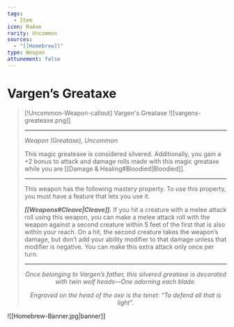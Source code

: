 ```yaml
---
tags:
  - Item
icon: RaAxe
rarity: Uncommon
sources:
  - "[[Homebrew]]"
type: Weapon
attunement: false
---
```


# Vargen’s Greataxe

>[!Uncommon-Weapon-callout] Vargen's Greataxe
> ![[vargens-greateaxe.png]]
>
> ___
> _Weapon (Greataxe), Uncommon_
>
> This magic greateaxe is considered silvered. Additionally, you gain a +2 bonus to attack and damage rolls made with this magic greataxe while you are [[Damage & Healing#Bloodied|Bloodied]].
>
>- - -
> This weapon has the following mastery property. To use this property, you must have a feature that lets you use it.
>
>_**[[Weapons#Cleave|Cleave]].**_ If you hit a creature with a melee attack roll using this weapon, you can make a melee attack roll with the weapon against a second creature within 5 feet of the first that is also within your reach. On a hit, the second creature takes the weapon’s damage, but don’t add your ability modifier to that damage unless that modifier is negative. You can make this extra attack only once per turn.
> ___
> <p style="text-align:center;"><i>Once belonging to Vargen’s father, this silvered greataxe is decorated with twin wolf heads—One adorning each blade.</i></p>
> <p style="text-align:center;"><i>Engraved on the head of the axe is the tenet: “To defend all that is light”.</i></p>


![[Homebrew-Banner.jpg|banner]]

